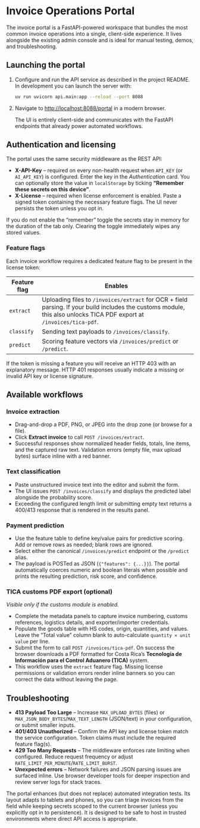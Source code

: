 # Invoice Operations Portal

The invoice portal is a FastAPI-powered workspace that bundles the most common invoice operations into a single, client-side experience. It lives alongside the existing admin console and is ideal for manual testing, demos, and troubleshooting.

## Launching the portal

1. Configure and run the API service as described in the project README. In development you can launch the server with:

   ```bash
   uv run uvicorn api.main:app --reload --port 8088
   ```

2. Navigate to [http://localhost:8088/portal](http://localhost:8088/portal) in a modern browser.

   The UI is entirely client-side and communicates with the FastAPI endpoints that already power automated workflows.

## Authentication and licensing

The portal uses the same security middleware as the REST API:

- **X-API-Key** – required on every non-health request when `API_KEY` (or `AI_API_KEY`) is configured. Enter the key in the *Authentication* card. You can optionally store the value in `localStorage` by ticking **“Remember these secrets on this device”**.
- **X-License** – required when license enforcement is enabled. Paste a signed token containing the necessary feature flags. The UI never persists the token unless you opt in.

If you do not enable the “remember” toggle the secrets stay in memory for the duration of the tab only. Clearing the toggle immediately wipes any stored values.

### Feature flags

Each invoice workflow requires a dedicated feature flag to be present in the license token:

| Feature flag | Enables |
| --- | --- |
| `extract` | Uploading files to `/invoices/extract` for OCR + field parsing. If your build includes the customs module, this also unlocks TICA PDF export at `/invoices/tica-pdf`. |
| `classify` | Sending text payloads to `/invoices/classify`. |
| `predict` | Scoring feature vectors via `/invoices/predict` or `/predict`. |


If the token is missing a feature you will receive an HTTP 403 with an explanatory message. HTTP 401 responses usually indicate a missing or invalid API key or license signature.

## Available workflows

### Invoice extraction

- Drag-and-drop a PDF, PNG, or JPEG into the drop zone (or browse for a file).
- Click **Extract invoice** to call `POST /invoices/extract`.
- Successful responses show normalized header fields, totals, line items, and the captured raw text. Validation errors (empty file, max upload bytes) surface inline with a red banner.

### Text classification

- Paste unstructured invoice text into the editor and submit the form.
- The UI issues `POST /invoices/classify` and displays the predicted label alongside the probability score.
- Exceeding the configured length limit or submitting empty text returns a 400/413 response that is rendered in the results panel.

### Payment prediction

- Use the feature table to define key/value pairs for predictive scoring. Add or remove rows as needed; blank rows are ignored.
- Select either the canonical `/invoices/predict` endpoint or the `/predict` alias.
- The payload is POSTed as JSON (`{"features": {...}}`). The portal automatically coerces numeric and boolean literals when possible and prints the resulting prediction, risk score, and confidence.

### TICA customs PDF export (optional)

*Visible only if the customs module is enabled.*

- Complete the metadata panels to capture invoice numbering, customs references, logistics details, and exporter/importer credentials.
- Populate the goods table with HS codes, origin, quantities, and values. Leave the “Total value” column blank to auto-calculate `quantity × unit value` per line.
- Submit the form to call `POST /invoices/tica-pdf`. On success the browser downloads a PDF formatted for Costa Rica’s **Tecnología de Información para el Control Aduanero (TICA)** system.
- This workflow uses the `extract` feature flag. Missing license permissions or validation errors render inline banners so you can correct the data without leaving the page.

## Troubleshooting

- **413 Payload Too Large** – Increase `MAX_UPLOAD_BYTES` (files) or `MAX_JSON_BODY_BYTES`/`MAX_TEXT_LENGTH` (JSON/text) in your configuration, or submit smaller inputs.
- **401/403 Unauthorized** – Confirm the API key and license token match the service configuration. Token claims must include the required feature flag(s).
- **429 Too Many Requests** – The middleware enforces rate limiting when configured. Reduce request frequency or adjust `RATE_LIMIT_PER_MINUTE`/`RATE_LIMIT_BURST`.
- **Unexpected errors** – Network failures and JSON parsing issues are surfaced inline. Use browser developer tools for deeper inspection and review server logs for stack traces.


The portal enhances (but does not replace) automated integration tests. Its layout adapts to tablets and phones, so you can triage invoices from the field while keeping secrets scoped to the current browser (unless you explicitly opt in to persistence). It is designed to be safe to host in trusted environments where direct API access is appropriate.
